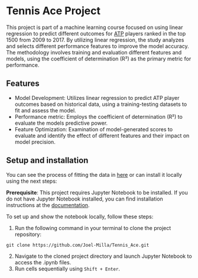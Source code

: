 # Tennis Ace Project

This project is part of a machine learning course focused on using linear regression to predict different outcomes for [ATP](https://en.wikipedia.org/wiki/Association_of_Tennis_Professionals) players ranked in the top 1500 from 2009 to 2017. By utilizing linear regression, the study analyzes and selects different performance features to improve the model accuracy. The methodology involves training and evaluation different features and models, using the coefficient of determination (R²) as the primary metric for performance.

## Features

- Model Development: Utilizes linear regression to predict ATP player outcomes based on historical data, using a training-testing datasets to fit and assess the model.
- Performance metric: Employs the coefficient of determination (R²) to evaluate the models predictive power.
- Feature Optimization: Examination of model-generated scores to evaluate and identify the effect of different features and their impact on model precision.

## Setup and installation
You can see the process of fitting the data in [here](Tennis%20Ace.ipynb) or can install it locally using the next steps:

**Prerequisite**: This project requires Jupyter Notebook to be installed. If you do not have Jupyter Notebook installed, you can find installation instructions at the [documentation](https://jupyter.org).

To set up and show the notebook locally, follow these steps:
1. Run the following command in your terminal to clone the project repository:
```shell
git clone https://github.com/Joel-Milla/Tennis_Ace.git
```
2. Navigate to the cloned project directory and launch Jupyter Notebook to access the .ipynb files.
3. Run cells sequentially using `Shift + Enter`.
